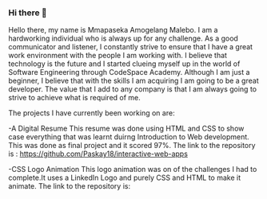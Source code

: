 ### Hi there 👋

Hello there, my name is Mmapaseka Amogelang Malebo. I am a hardworking individual who is always up for any challenge. As a good communicator and listener, I constantly strive to ensure that I have a great work environment with the people I am working with. I believe that technology is the future and I started clueing myself up in the world of Software Engineering through CodeSpace Academy. Although I am just a beginner, I believe that with the skills I am acquiring I am going to be a great developer. The value that I add to any company is that I am always going to strive to achieve what is required of me.


The projects I have currently been working on are:

-A Digital Resume
This resume was done using HTML and CSS to show case everything that was learnt duirng Introduction to Web development. This was done as final project and it scored 97%.  The link to the repository is : https://github.com/Paskay18/interactive-web-apps

-CSS Logo Animation
This logo animation was on of the challenges I had to complete.It uses a LinkedIn Logo and purely CSS and HTML to make it animate.
The link to the repository is: 

